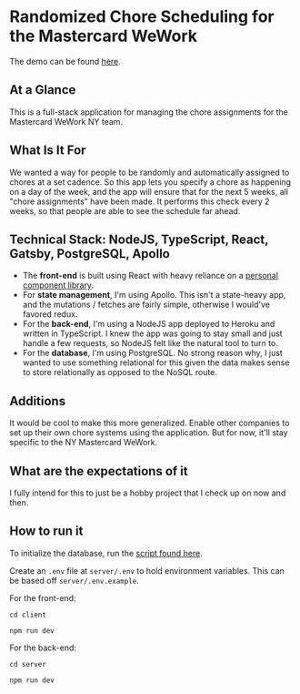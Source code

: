 # Randomized Chore Scheduling for the Mastercard WeWork

The demo can be found [here](https://fervent-saha-b4b2b7.netlify.com/).

## At a Glance

This is a full-stack application for managing the chore assignments for the Mastercard WeWork NY team.

## What Is It For

We wanted a way for people to be randomly and automatically assigned to chores at a set cadence. So this app lets you specify a chore as happening on a day of the week, and the app will ensure that for the next 5 weeks, all "chore assignments" have been made. It performs this check every 2 weeks, so that people are able to see the schedule far ahead.

## Technical Stack: NodeJS, TypeScript, React, Gatsby, PostgreSQL, Apollo

- The **front-end** is built using React with heavy reliance on a [personal component library](https://github.com/nickjmorrow/react-component-library).
- For **state management**, I'm using Apollo. This isn't a state-heavy app, and the mutations / fetches are fairly simple, otherwise I would've favored redux.
- For the **back-end**, I'm using a NodeJS app deployed to Heroku and written in TypeScript. I knew the app was going to stay small and just handle a few requests, so NodeJS felt like the natural tool to turn to.
- For the **database**, I'm using PostgreSQL. No strong reason why, I just wanted to use something relational for this given the data makes sense to store relationally as opposed to the NoSQL route.

## Additions

It would be cool to make this more generalized. Enable other companies to set up their own chore systems using the application. But for now, it'll stay specific to the NY Mastercard WeWork.

## What are the expectations of it

I fully intend for this to just be a hobby project that I check up on now and then.

## How to run it

To initialize the database, run the [script found here](https://github.com/nickjmorrow/wework-scheduler/blob/master/server/src/infrastructure/database/initialize_data_model.sql).

Create an `.env` file at `server/.env` to hold environment variables. This can be based off `server/.env.example`.

For the front-end:

```
cd client

npm run dev
```

For the back-end:

```
cd server

npm run dev
```
